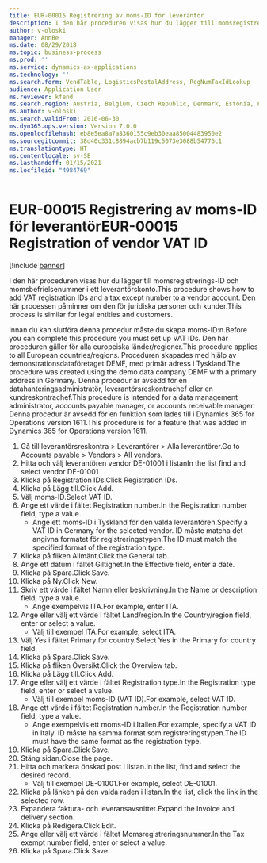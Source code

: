 ```yaml
---
title: EUR-00015 Registrering av moms-ID för leverantör
description: I den här proceduren visas hur du lägger till momsregistrerings-ID och momsbefrielsenummer i ett leverantörskonto.
author: v-oloski
manager: AnnBe
ms.date: 08/29/2018
ms.topic: business-process
ms.prod: ''
ms.service: dynamics-ax-applications
ms.technology: ''
ms.search.form: VendTable, LogisticsPostalAddress, RegNumTaxIdLookup
audience: Application User
ms.reviewer: kfend
ms.search.region: Austria, Belgium, Czech Republic, Denmark, Estonia, Finland, France, Germany, Hungary, Ireland, Italy, Latvia, Lithuania, Netherlands, Poland, Spain, Sweden, United Kingdom
ms.author: v-oloski
ms.search.validFrom: 2016-06-30
ms.dyn365.ops.version: Version 7.0.0
ms.openlocfilehash: eb8e5ea8a7a8360155c9eb30eaa85004483950e2
ms.sourcegitcommit: 38d40c331c8894acb7b119c5073e3088b54776c1
ms.translationtype: HT
ms.contentlocale: sv-SE
ms.lasthandoff: 01/15/2021
ms.locfileid: "4984769"
---
```

# <a name="eur-00015-registration-of-vendor-vat-id"></a><span data-ttu-id="8b41a-103">EUR-00015 Registrering av moms-ID för leverantör</span><span class="sxs-lookup"><span data-stu-id="8b41a-103">EUR-00015 Registration of vendor VAT ID</span></span>

[!include [banner](../../includes/banner.md)]

<span data-ttu-id="8b41a-104">I den här proceduren visas hur du lägger till momsregistrerings-ID och momsbefrielsenummer i ett leverantörskonto.</span><span class="sxs-lookup"><span data-stu-id="8b41a-104">This procedure shows how to add VAT registration IDs and a tax except number to a vendor account.</span></span> <span data-ttu-id="8b41a-105">Den här processen påminner om den för juridiska personer och kunder.</span><span class="sxs-lookup"><span data-stu-id="8b41a-105">This process is similar for legal entities and customers.</span></span> 

<span data-ttu-id="8b41a-106">Innan du kan slutföra denna procedur måste du skapa moms-ID:n.</span><span class="sxs-lookup"><span data-stu-id="8b41a-106">Before you can complete this procedure you must set up VAT IDs.</span></span> <span data-ttu-id="8b41a-107">Den här proceduren gäller för alla europeiska länder/regioner.</span><span class="sxs-lookup"><span data-stu-id="8b41a-107">This procedure applies to all European countries/regions.</span></span> <span data-ttu-id="8b41a-108">Proceduren skapades med hjälp av demonstrationsdataföretaget DEMF, med primär adress i Tyskland.</span><span class="sxs-lookup"><span data-stu-id="8b41a-108">The procedure was created using the demo data company DEMF with a primary address in Germany.</span></span> <span data-ttu-id="8b41a-109">Denna procedur är avsedd för en datahanteringsadministratör, leverantörsreskontrachef eller en kundreskontrachef.</span><span class="sxs-lookup"><span data-stu-id="8b41a-109">This procedure is intended for a data management administrator, accounts payable manager, or accounts receivable manager.</span></span> <span data-ttu-id="8b41a-110">Denna procedur är avsedd för en funktion som lades till i Dynamics 365 for Operations version 1611.</span><span class="sxs-lookup"><span data-stu-id="8b41a-110">This procedure is for a feature that was added in Dynamics 365 for Operations version 1611.</span></span>

1. <span data-ttu-id="8b41a-111">Gå till leverantörsreskontra > Leverantörer > Alla leverantörer.</span><span class="sxs-lookup"><span data-stu-id="8b41a-111">Go to Accounts payable > Vendors > All vendors.</span></span>
2. <span data-ttu-id="8b41a-112">Hitta och välj leverantören vendor DE-01001 i listan</span><span class="sxs-lookup"><span data-stu-id="8b41a-112">In the list find and select vendor DE-01001</span></span>
3. <span data-ttu-id="8b41a-113">Klicka på Registration IDs.</span><span class="sxs-lookup"><span data-stu-id="8b41a-113">Click Registration IDs.</span></span>
4. <span data-ttu-id="8b41a-114">Klicka på Lägg till.</span><span class="sxs-lookup"><span data-stu-id="8b41a-114">Click Add.</span></span>
5. <span data-ttu-id="8b41a-115">Välj moms-ID.</span><span class="sxs-lookup"><span data-stu-id="8b41a-115">Select VAT ID.</span></span>
6. <span data-ttu-id="8b41a-116">Ange ett värde i fältet Registration number.</span><span class="sxs-lookup"><span data-stu-id="8b41a-116">In the Registration number field, type a value.</span></span>
    * <span data-ttu-id="8b41a-117">Ange ett moms-ID i Tyskland för den valda leverantören.</span><span class="sxs-lookup"><span data-stu-id="8b41a-117">Specify a VAT ID in Germany for the selected vendor.</span></span> <span data-ttu-id="8b41a-118">ID måste matcha det angivna formatet för registreringstypen.</span><span class="sxs-lookup"><span data-stu-id="8b41a-118">The ID must match the specified format of the registration type.</span></span>  
7. <span data-ttu-id="8b41a-119">Klicka på fliken Allmänt.</span><span class="sxs-lookup"><span data-stu-id="8b41a-119">Click the General tab.</span></span>
8. <span data-ttu-id="8b41a-120">Ange ett datum i fältet Giltighet.</span><span class="sxs-lookup"><span data-stu-id="8b41a-120">In the Effective field, enter a date.</span></span>
9. <span data-ttu-id="8b41a-121">Klicka på Spara.</span><span class="sxs-lookup"><span data-stu-id="8b41a-121">Click Save.</span></span>
10. <span data-ttu-id="8b41a-122">Klicka på Ny.</span><span class="sxs-lookup"><span data-stu-id="8b41a-122">Click New.</span></span>
11. <span data-ttu-id="8b41a-123">Skriv ett värde i fältet Namn eller beskrivning.</span><span class="sxs-lookup"><span data-stu-id="8b41a-123">In the Name or description field, type a value.</span></span>
    * <span data-ttu-id="8b41a-124">Ange exempelvis ITA.</span><span class="sxs-lookup"><span data-stu-id="8b41a-124">For example, enter ITA.</span></span>  
12. <span data-ttu-id="8b41a-125">Ange eller välj ett värde i fältet Land/region.</span><span class="sxs-lookup"><span data-stu-id="8b41a-125">In the Country/region field, enter or select a value.</span></span>
    * <span data-ttu-id="8b41a-126">Välj till exempel ITA.</span><span class="sxs-lookup"><span data-stu-id="8b41a-126">For example, select ITA.</span></span>  
13. <span data-ttu-id="8b41a-127">Välj Yes i fältet Primary for country.</span><span class="sxs-lookup"><span data-stu-id="8b41a-127">Select Yes in the Primary for country field.</span></span>
14. <span data-ttu-id="8b41a-128">Klicka på Spara.</span><span class="sxs-lookup"><span data-stu-id="8b41a-128">Click Save.</span></span>
15. <span data-ttu-id="8b41a-129">Klicka på fliken Översikt.</span><span class="sxs-lookup"><span data-stu-id="8b41a-129">Click the Overview tab.</span></span>
16. <span data-ttu-id="8b41a-130">Klicka på Lägg till.</span><span class="sxs-lookup"><span data-stu-id="8b41a-130">Click Add.</span></span>
17. <span data-ttu-id="8b41a-131">Ange eller välj ett värde i fältet Registration type.</span><span class="sxs-lookup"><span data-stu-id="8b41a-131">In the Registration type field, enter or select a value.</span></span>
    * <span data-ttu-id="8b41a-132">Välj till exempel moms-ID (VAT ID).</span><span class="sxs-lookup"><span data-stu-id="8b41a-132">For example, select VAT ID.</span></span>  
18. <span data-ttu-id="8b41a-133">Ange ett värde i fältet Registration number.</span><span class="sxs-lookup"><span data-stu-id="8b41a-133">In the Registration number field, type a value.</span></span>
    * <span data-ttu-id="8b41a-134">Ange exempelvis ett moms-ID i Italien.</span><span class="sxs-lookup"><span data-stu-id="8b41a-134">For example, specify a VAT ID in Italy.</span></span>  <span data-ttu-id="8b41a-135">ID måste ha samma format som registreringstypen.</span><span class="sxs-lookup"><span data-stu-id="8b41a-135">The ID must have the same format as the registration type.</span></span>  
19. <span data-ttu-id="8b41a-136">Klicka på Spara.</span><span class="sxs-lookup"><span data-stu-id="8b41a-136">Click Save.</span></span>
20. <span data-ttu-id="8b41a-137">Stäng sidan.</span><span class="sxs-lookup"><span data-stu-id="8b41a-137">Close the page.</span></span>
21. <span data-ttu-id="8b41a-138">Hitta och markera önskad post i listan.</span><span class="sxs-lookup"><span data-stu-id="8b41a-138">In the list, find and select the desired record.</span></span>
    * <span data-ttu-id="8b41a-139">Välj till exempel DE-01001.</span><span class="sxs-lookup"><span data-stu-id="8b41a-139">For example, select DE-01001.</span></span>  
22. <span data-ttu-id="8b41a-140">Klicka på länken på den valda raden i listan.</span><span class="sxs-lookup"><span data-stu-id="8b41a-140">In the list, click the link in the selected row.</span></span>
23. <span data-ttu-id="8b41a-141">Expandera faktura- och leveransavsnittet.</span><span class="sxs-lookup"><span data-stu-id="8b41a-141">Expand the Invoice and delivery section.</span></span>
24. <span data-ttu-id="8b41a-142">Klicka på Redigera.</span><span class="sxs-lookup"><span data-stu-id="8b41a-142">Click Edit.</span></span>
25. <span data-ttu-id="8b41a-143">Ange eller välj ett värde i fältet Momsregistreringsnummer.</span><span class="sxs-lookup"><span data-stu-id="8b41a-143">In the Tax exempt number field, enter or select a value.</span></span>
26. <span data-ttu-id="8b41a-144">Klicka på Spara.</span><span class="sxs-lookup"><span data-stu-id="8b41a-144">Click Save.</span></span>

